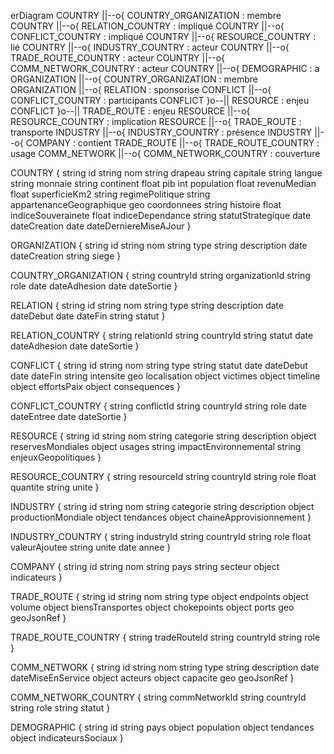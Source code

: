 erDiagram
  COUNTRY ||--o{ COUNTRY_ORGANIZATION : membre
  COUNTRY ||--o{ RELATION_COUNTRY : impliqué
  COUNTRY ||--o{ CONFLICT_COUNTRY : impliqué
  COUNTRY ||--o{ RESOURCE_COUNTRY : lié
  COUNTRY ||--o{ INDUSTRY_COUNTRY : acteur
  COUNTRY ||--o{ TRADE_ROUTE_COUNTRY : acteur
  COUNTRY ||--o{ COMM_NETWORK_COUNTRY : acteur
  COUNTRY ||--o{ DEMOGRAPHIC : a
  ORGANIZATION ||--o{ COUNTRY_ORGANIZATION : membre
  ORGANIZATION ||--o{ RELATION : sponsorise
  CONFLICT ||--o{ CONFLICT_COUNTRY : participants
  CONFLICT }o--|| RESOURCE : enjeu
  CONFLICT }o--|| TRADE_ROUTE : enjeu
  RESOURCE ||--o{ RESOURCE_COUNTRY : implication
  RESOURCE ||--o{ TRADE_ROUTE : transporte
  INDUSTRY ||--o{ INDUSTRY_COUNTRY : présence
  INDUSTRY ||--o{ COMPANY : contient
  TRADE_ROUTE ||--o{ TRADE_ROUTE_COUNTRY : usage
  COMM_NETWORK ||--o{ COMM_NETWORK_COUNTRY : couverture

  COUNTRY {
    string id
    string nom
    string drapeau
    string capitale
    string langue
    string monnaie
    string continent
    float pib
    int population
    float revenuMedian
    float superficieKm2
    string regimePolitique
    string appartenanceGeographique
    geo coordonnees
    string histoire
    float indiceSouverainete
    float indiceDependance
    string statutStrategique
    date dateCreation
    date dateDerniereMiseAJour
  }

  ORGANIZATION {
    string id
    string nom
    string type
    string description
    date dateCreation
    string siege
  }

  COUNTRY_ORGANIZATION {
    string countryId
    string organizationId
    string role
    date dateAdhesion
    date dateSortie
  }

  RELATION {
    string id
    string nom
    string type
    string description
    date dateDebut
    date dateFin
    string statut
  }

  RELATION_COUNTRY {
    string relationId
    string countryId
    string statut
    date dateAdhesion
    date dateSortie
  }

  CONFLICT {
    string id
    string nom
    string type
    string statut
    date dateDebut
    date dateFin
    string intensite
    geo localisation
    object victimes
    object timeline
    object effortsPaix
    object consequences
  }

  CONFLICT_COUNTRY {
    string conflictId
    string countryId
    string role
    date dateEntree
    date dateSortie
  }

  RESOURCE {
    string id
    string nom
    string categorie
    string description
    object reservesMondiales
    object usages
    string impactEnvironnemental
    string enjeuxGeopolitiques
  }

  RESOURCE_COUNTRY {
    string resourceId
    string countryId
    string role
    float quantite
    string unite
  }

  INDUSTRY {
    string id
    string nom
    string categorie
    string description
    object productionMondiale
    object tendances
    object chaineApprovisionnement
  }

  INDUSTRY_COUNTRY {
    string industryId
    string countryId
    string role
    float valeurAjoutee
    string unite
    date annee
  }

  COMPANY {
    string id
    string nom
    string pays
    string secteur
    object indicateurs
  }

  TRADE_ROUTE {
    string id
    string nom
    string type
    object endpoints
    object volume
    object biensTransportes
    object chokepoints
    object ports
    geo geoJsonRef
  }

  TRADE_ROUTE_COUNTRY {
    string tradeRouteId
    string countryId
    string role
  }

  COMM_NETWORK {
    string id
    string nom
    string type
    string description
    date dateMiseEnService
    object acteurs
    object capacite
    geo geoJsonRef
  }

  COMM_NETWORK_COUNTRY {
    string commNetworkId
    string countryId
    string role
    string statut
  }

  DEMOGRAPHIC {
    string id
    string pays
    object population
    object tendances
    object indicateursSociaux
  }